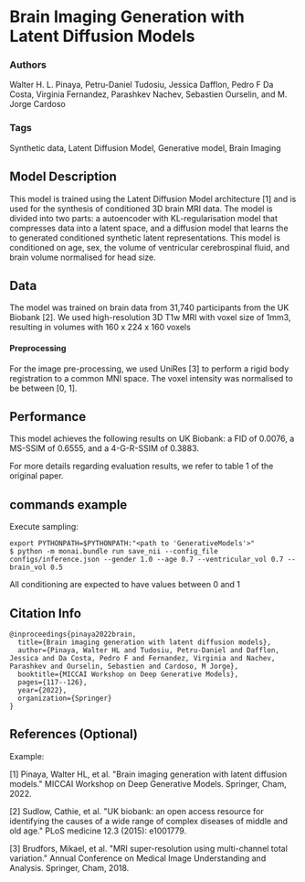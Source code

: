 # Brain Imaging Generation with Latent Diffusion Models

### **Authors**

Walter H. L. Pinaya, Petru-Daniel Tudosiu, Jessica Dafflon, Pedro F Da Costa, Virginia Fernandez, Parashkev Nachev,
Sebastien Ourselin, and M. Jorge Cardoso

### **Tags**
Synthetic data, Latent Diffusion Model, Generative model, Brain Imaging

## **Model Description**
This model is trained using the Latent Diffusion Model architecture [1] and is used for the synthesis of conditioned 3D
brain MRI data. The model is divided into two parts: a autoencoder with KL-regularisation model that compresses data
into a latent space, and a diffusion model that learns the to generated conditioned synthetic latent representations. This
model is conditioned on age, sex, the volume of ventricular cerebrospinal fluid, and brain volume normalised for head size.

## **Data**
The model was trained on brain data from 31,740 participants from the UK Biobank [2]. We used high-resolution 3D T1w MRI with voxel size of 1mm3, resulting in volumes with 160 x 224 x 160 voxels

#### **Preprocessing**
For the image pre-processing, we used UniRes [3] to perform a rigid body registration to a common MNI space. The voxel intensity was normalised to be between [0, 1].

## **Performance**
This model achieves the following results on UK Biobank: a FID of 0.0076, a MS-SSIM of 0.6555, and a 4-G-R-SSIM of 0.3883.

For more details regarding evaluation results, we refer to table 1 of the original paper.


## **commands example**
Execute sampling:
```
export PYTHONPATH=$PYTHONPATH:"<path to 'GenerativeModels'>"
$ python -m monai.bundle run save_nii --config_file configs/inference.json --gender 1.0 --age 0.7 --ventricular_vol 0.7 --brain_vol 0.5
```
All conditioning are expected to have values between 0 and 1

## **Citation Info**

```
@inproceedings{pinaya2022brain,
  title={Brain imaging generation with latent diffusion models},
  author={Pinaya, Walter HL and Tudosiu, Petru-Daniel and Dafflon, Jessica and Da Costa, Pedro F and Fernandez, Virginia and Nachev, Parashkev and Ourselin, Sebastien and Cardoso, M Jorge},
  booktitle={MICCAI Workshop on Deep Generative Models},
  pages={117--126},
  year={2022},
  organization={Springer}
}
```

## **References** (Optional)

Example:

[1] Pinaya, Walter HL, et al. "Brain imaging generation with latent diffusion models." MICCAI Workshop on Deep Generative Models. Springer, Cham, 2022.

[2] Sudlow, Cathie, et al. "UK biobank: an open access resource for identifying the causes of a wide range of complex diseases of middle and old age." PLoS medicine 12.3 (2015): e1001779.

[3] Brudfors, Mikael, et al. "MRI super-resolution using multi-channel total variation." Annual Conference on Medical Image Understanding and Analysis. Springer, Cham, 2018.

